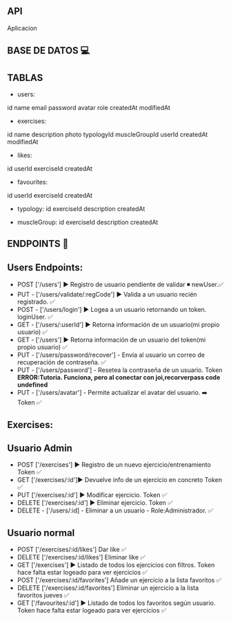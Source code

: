 ## API

Aplicacion

## BASE DE DATOS 💻

## TABLAS

- users:

id
name
email
password
avatar
role
createdAt
modifiedAt

- exercises:

id
name
description
photo
typologyId
muscleGroupId
userId
createdAt
modifiedAt

- likes:

id
userId
exerciseId
createdAt

- favourites:

id
userId
exerciseId
createdAt

- typology:
  id
  exerciseId
  description
  createdAt

- muscleGroup:
  id
  exerciseId
  description
  createdAt

## ENDPOINTS 🏁

## Users Endpoints:

- POST ['/users'] ▶️ Registro de usuario pendiente de validar ◾ newUser.✅
- PUT - ['/users/validate/:regCode'] ▶️ Valida a un usuario recién registrado. ✅
- POST - ['/users/login'] ▶️ Logea a un usuario retornando un token. loginUser. ✅
- GET - ['/users/:userId'] ▶️ Retorna información de un usuario(mi propio usuario) ✅
- GET - ['/users'] ▶️ Retorna información de un usuario del token(mi propio usuario) ✅
- PUT - ['/users/password/recover'] - Envía al usuario un correo de recuperación de contraseña. ✅
- PUT - ['/users/password'] - Resetea la contraseña de un usuario. Token **ERROR:Tutoria. Funciona, pero al conectar con joi,recorverpass code undefined**
- PUT - ['/users/avatar'] - Permite actualizar el avatar del usuario. ➡️ Token ✅

## Exercises:

## Usuario Admin

- POST ['/exercises'] ▶️ Registro de un nuevo ejercicio/entrenamiento Token ✅
- GET ['/exercises/:id']▶️ Devuelve info de un ejercicio en concreto Token ✅
- PUT ['/exercises/:id'] ▶️ Modificar ejercicio. Token ✅
- DELETE ['/exercises/:id'] ▶️ Eliminar ejercicio. Token ✅
- DELETE - ['/users/:id] - Eliminar a un usuario - Role:Administrador. ✅

## Usuario normal

- POST ['/exercises/:id/likes'] Dar like ✅
- DELETE ['/exercises/:id/likes'] Eliminar like ✅
- GET ['/exercises'] ▶️ Listado de todos los ejercicios con filtros. Token hace falta estar logeado para ver ejercicios ✅
- POST ['/exercises/:id/favorites'] Añade un ejercicio a la lista favoritos ✅
- DELETE ['/exercises/:id/favorites'] Eliminar un ejercicio a la lista favoritos jueves ✅
- GET ['/favourites/:id'] ▶️ Listado de todos los favoritos según usuario. Token hace falta estar logeado para ver ejercicios ✅






